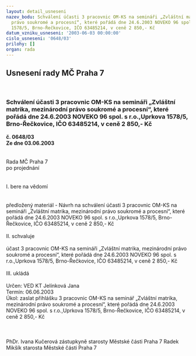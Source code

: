 ```yaml
---
layout: detail_usneseni
nazev_bodu: Schválení účasti 3 pracovnic OM-KS na semináři „Zvláštní matrika, mezinárodní
  právo soukromé a procesní“, které pořádá dne 24.6.2003 NOVEKO 96 spol. s r.o.,Uprkova
  1578/5, Brno-Řečkovice, IČO 63485214, v ceně 2 850,- Kč
datum_vzniku_usneseni: '2003-06-03 00:00:00'
cislo_usneseni: '0648/03'
prilohy: []
organ: rada
---
```

<div id="ucUsn_pList" class="usn">
	<span><h2>Usnesení rady MČ Praha 7 </h2>
<br></span><div class="standBody">
<span><h3>Schválení účasti 3 pracovnic OM-KS na semináři „Zvláštní matrika, mezinárodní právo soukromé a procesní“, které pořádá dne 24.6.2003 NOVEKO 96 spol. s r.o.,Uprkova 1578/5, Brno-Řečkovice, IČO 63485214, v ceně 2 850,- Kč</h3></span><div class="center">
		<strong>č. 0648/03</strong><br>
	</div>
<div class="center">
		<strong>Ze dne 03.06.2003</strong><br><br>
	</div>
<br>Rada MČ Praha 7<br>po projednání<br><br><br>I.	bere na vědomí<br><br> <br>předložený materiál - Návrh na schválení účasti 3 pracovnic OM-KS na semináři „Zvláštní matrika, mezinárodní právo soukromé a procesní“, které pořádá dne 24.6.2003 NOVEKO 96 spol. s r.o.,Uprkova 1578/5, Brno-Řečkovice, IČO 63485214, v ceně 2 850,- Kč<br><br>II.	schvaluje <br><br>účast 3 pracovnic OM-KS na semináři „Zvláštní matrika, mezinárodní právo soukromé a procesní“, které pořádá dne 24.6.2003 NOVEKO 96 spol. s r.o.,Uprkova 1578/5, Brno-Řečkovice, IČO 63485214, v ceně 2 850,- Kč<br><br>III.	ukládá <br><br>Určen:	VED KT Jelínková Jana<br>Termín: 06.06.2003<br>Úkol:	zaslat přihlášku 3 pracovnic OM-KS na seminář „Zvláštní matrika, mezinárodní právo soukromé a procesní“, které pořádá dne 24.6.2003 NOVEKO 96 spol. s r.o.,Uprkova 1578/5, Brno-Řečkovice, IČO 63485214, v ceně 2 850,- Kč<br> <br> <br>	<br>PhDr. Ivana Kučerová zástupkyně starosty Městské části Praha 7	 Radek Mikšík starosta Městské části Praha 7<br>	<br><br>
</div>
</div>